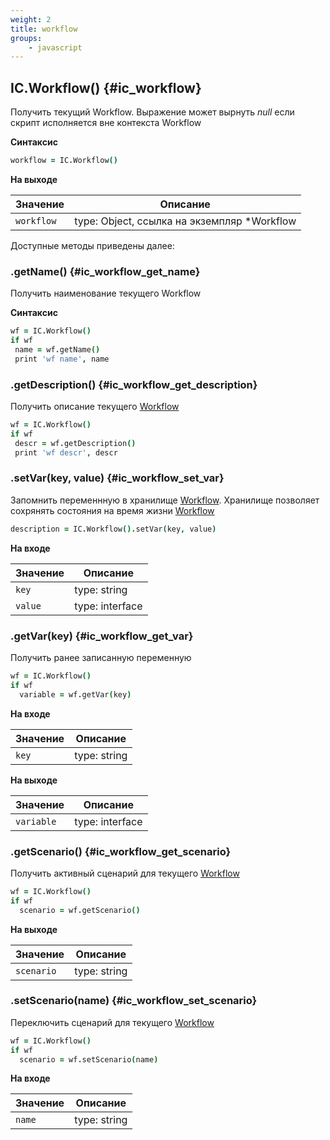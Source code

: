 ```yaml
---
weight: 2
title: workflow
groups:
    - javascript
---
```


## IC.Workflow() {#ic_workflow}

Получить текущий Workflow. Выражение может вырнуть *null* если скрипт исполняется вне контекста Workflow 

**Синтаксис**

```coffeescript
workflow = IC.Workflow()
```

**На выходе**


**Значение** | **Описание**
-------------|--------------
  `workflow` | type: Object, ссылка на экземпляр *Workflow

Доступные методы приведены далее: 

### .getName() {#ic_workflow_get_name}

Получить наименование текущего Workflow

**Синтаксис**

```coffeescript
wf = IC.Workflow()
if wf
 name = wf.getName()
 print 'wf name', name
```

### .getDescription() {#ic_workflow_get_description}

Получить описание текущего [Workflow](#ic_workflow)

```coffeescript
wf = IC.Workflow()
if wf
 descr = wf.getDescription()
 print 'wf descr', descr
```

### .setVar(key, value) {#ic_workflow_set_var}

Запомнить переменнную в хранилище [Workflow](#ic_workflow). Хранилище позволяет 
сохрянять состояния на время жизни [Workflow](#ic_workflow)  

```coffeescript
description = IC.Workflow().setVar(key, value)
```

**На входе**

**Значение** | **Описание**
-------------|--------------
  `key`      | type: string
  `value`    | type: interface

### .getVar(key) {#ic_workflow_get_var}

Получить ранее записанную переменную

```coffeescript
wf = IC.Workflow()
if wf
  variable = wf.getVar(key)
```

**На входе**

**Значение** | **Описание**
-------------|--------------
  `key`      | type: string

**На выходе**

**Значение** | **Описание**
-------------|--------------
  `variable` | type: interface

### .getScenario() {#ic_workflow_get_scenario}

Получить активный сценарий для текущего [Workflow](#ic_workflow)

```coffeescript
wf = IC.Workflow()
if wf
  scenario = wf.getScenario()
```

**На выходе**

**Значение** | **Описание**
-------------|--------------
  `scenario` | type: string

### .setScenario(name) {#ic_workflow_set_scenario}

Переключить сценарий для текущего [Workflow](#ic_workflow)

```coffeescript
wf = IC.Workflow()
if wf
  scenario = wf.setScenario(name)
```

**На входе**

**Значение** | **Описание**
-------------|--------------
  `name`     | type: string
